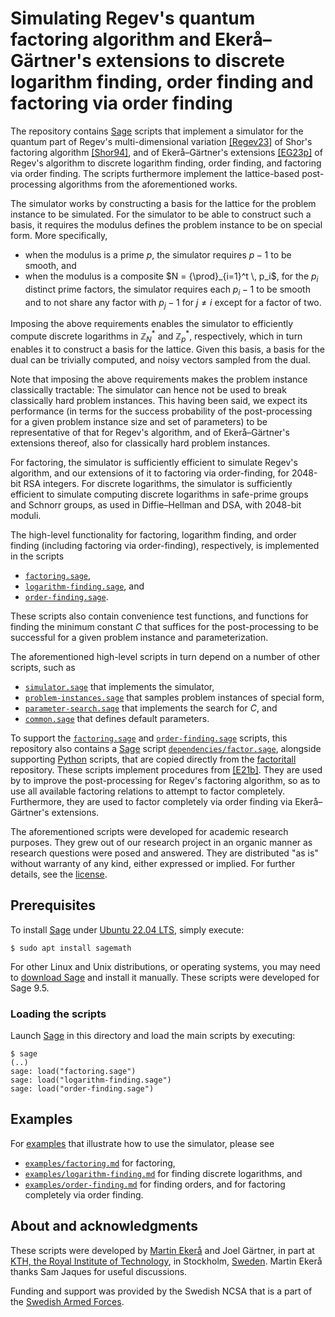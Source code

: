 # Simulating Regev's quantum factoring algorithm and Ekerå–Gärtner's extensions to discrete logarithm finding, order finding and factoring via order finding
The repository contains [Sage](https://www.sagemath.org) scripts that implement a simulator for the quantum part of Regev's multi-dimensional variation [[Regev23]](https://doi.org/10.48550/arXiv.2308.06572) of Shor's factoring algorithm [[Shor94]](https://doi.org/10.1109/SFCS.1994.365700), and of Ekerå–Gärtner's extensions [[EG23p]](https://doi.org/10.48550/arXiv.2311.05545) of Regev's algorithm to discrete logarithm finding, order finding, and factoring via order finding.
The scripts furthermore implement the lattice-based post-processing algorithms from the aforementioned works.

The simulator works by constructing a basis for the lattice for the problem instance to be simulated.
For the simulator to be able to construct such a basis, it requires the modulus defines the problem instance to be on special form.
More specifically,
- when the modulus is a prime $p$, the simulator requires $p - 1$ to be smooth, and
- when the modulus is a composite $`N = {\prod}_{i=1}^t \, p_i`$, for the $p_i$ distinct prime factors, the simulator requires each $p_i - 1$ to be smooth and to not share any factor with $p_j - 1$ for $j \neq i$ except for a factor of two.

Imposing the above requirements enables the simulator to efficiently compute discrete logarithms in $`\mathbb Z_N^*`$ and $`\mathbb Z_p^*`$, respectively, which in turn enables it to construct a basis for the lattice.
Given this basis, a basis for the dual can be trivially computed, and noisy vectors sampled from the dual.

Note that imposing the above requirements makes the problem instance classically tractable:
The simulator can hence not be used to break classically hard problem instances.
This having been said, we expect its performance (in terms for the success probability of the post-processing for a given problem instance size and set of parameters) to be representative of that for Regev's algorithm, and of Ekerå–Gärtner's extensions thereof, also for classically hard problem instances.

For factoring, the simulator is sufficiently efficient to simulate Regev's algorithm, and our extensions of it to factoring via order-finding, for 2048-bit RSA integers.
For discrete logarithms, the simulator is sufficiently efficient to simulate computing discrete logarithms in safe-prime groups and Schnorr groups, as used in Diffie–Hellman and DSA, with 2048-bit moduli.

The high-level functionality for factoring, logarithm finding, and order finding (including factoring via order-finding), respectively, is implemented in the scripts
- [<code>factoring.sage</code>](factoring.sage),
- [<code>logarithm-finding.sage</code>](logarithm-finding.sage), and
- [<code>order-finding.sage</code>](order-finding.sage).

These scripts also contain convenience test functions, and functions for finding the minimum constant $C$ that suffices for the post-processing to be successful for a given problem instance and parameterization.

The aforementioned high-level scripts in turn depend on a number of other scripts, such as
- [<code>simulator.sage</code>](simulator.sage) that implements the simulator,
- [<code>problem-instances.sage</code>](problem-instances.sage) that samples problem instances of special form,
- [<code>parameter-search.sage</code>](parameter-search.sage) that implements the search for $C$, and
- [<code>common.sage</code>](simulator.sage) that defines default parameters.

To support the [<code>factoring.sage</code>](factoring.sage) and [<code>order-finding.sage</code>](order-finding.sage) scripts, this repository also contains a [Sage](https://www.sagemath.org) script [<code>dependencies/factor.sage</code>](dependencies/factor.sage), alongside supporting [Python](https://www.python.org) scripts, that are copied directly from the [factoritall](https://www.github.com/ekera/factoritall) repository.
These scripts implement procedures from [[E21b]](https://doi.org/10.1007/s11128-021-03069-1).
They are used by to improve the post-processing for Regev's factoring algorithm, so as to use all available factoring relations to attempt to factor completely.
Furthermore, they are used to factor completely via order finding via Ekerå–Gärtner's extensions.

The aforementioned scripts were developed for academic research purposes.
They grew out of our research project in an organic manner as research questions were posed and answered.
They are distributed "as is" without warranty of any kind, either expressed or implied.
For further details, see the [license](LICENSE.md).

## Prerequisites
To install [Sage](https://www.sagemath.org) under [Ubuntu 22.04 LTS](https://releases.ubuntu.com/22.04), simply execute:

```console
$ sudo apt install sagemath
```
For other Linux and Unix distributions, or operating systems, you may need to [download Sage](https://www.sagemath.org/download) and install it manually.
These scripts were developed for Sage 9.5.

### Loading the scripts
Launch [Sage](https://www.sagemath.org) in this directory and load the main scripts by executing:

```console
$ sage
(..)
sage: load("factoring.sage")
sage: load("logarithm-finding.sage")
sage: load("order-finding.sage")
```

## Examples
For [examples](examples) that illustrate how to use the simulator, please see
- [<code>examples/factoring.md</code>](examples/factoring.md) for factoring,
- [<code>examples/logarithm-finding.md</code>](examples/logarithm-finding.md) for finding discrete logarithms, and
- [<code>examples/order-finding.md</code>](examples/order-finding.md) for finding orders, and for factoring completely via order finding.

## About and acknowledgments
These scripts were developed by [Martin Ekerå](mailto:ekera@kth.se) and Joel Gärtner, in part at [KTH, the Royal Institute of Technology](https://www.kth.se/en), in Stockholm, [Sweden](https://www.sweden.se).
Martin Ekerå thanks Sam Jaques for useful discussions.

Funding and support was provided by the Swedish NCSA that is a part of the [Swedish Armed Forces](https://www.mil.se).
